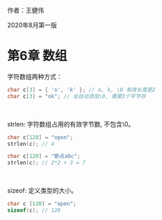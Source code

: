作者：王健伟

2020年8月第一版



# 第6章 数组

字符数组两种方式：

```c++
char c[3] = { 'o', 'k' }; // o, k, \0 有效长度是2
char c[3] = "ok"; // 会自动添加\0, 需要3个字节存
```

<br />

strlen: 字符数组占用的有效字节数, 不包含\0。

```c++
char c[120] = "open";
strlen(c); // 4

char c[120] = "断点abc";
strlen(c); // 2*2 + 3 = 7
```

<br />

sizeof: 定义类型的大小。

```c++
char c [120] = "open";
sizeof(c); // 120
```

